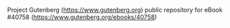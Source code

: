 Project Gutenberg (https://www.gutenberg.org) public repository for eBook #40758 (https://www.gutenberg.org/ebooks/40758)

